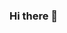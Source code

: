 ### Hi there 👋

<!--
**anirudhwillcode/anirudhwillcode** is a ✨ _special_ ✨ repository because its `README.md` (this file) appears on your GitHub profile.

Here are some ideas to get you started:

- 🔭 I’m currently working on Landing Pages
- 🌱 I’m currently learning Frontend Web Dev from (Odin Project) and few courses 
- 👯 I’m looking to collaborate on learning DSA and WEB DEV
- 📫 How to reach me: ... Instagram @_shoyyo_ ...Email -anirudhvps57@gmail.com
- ⚡ Fun fact: I never liked pizza until 15 now i cant live without it 
-->
